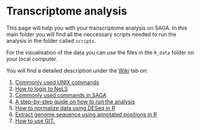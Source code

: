 # Transcriptome analysis

This page will help you with your transcriptome analysis on SAGA. In this main folder you will find all the neccessary scripts needed to run the analysis in the folder called `scripts`.

For the visualisation of the data you can use the files in the `R_data` folder on your local computer.

You will find a detailed description under the [Wiki](https://github.com/VirVar-project/Transcriptomics/wiki) tab on:

1. [Commonly used UNIX commands][1]
2. [How to login to NeLS][2]
3. [Commonly used commands in SAGA][3]
4. [A step-by-step guide on how to run the analysis][4]
5. [How to normalize data using DESeq in R][5]
6. [Extract genome sequence using annotated positions in R][6]
7. [How to use GIT.][7]

[1]:https://github.com/VirVar-project/Transcriptomics/wiki#1-unix
[2]:https://github.com/VirVar-project/Transcriptomics/wiki#2-nels
[3]:https://github.com/VirVar-project/Transcriptomics/wiki#3-saga
[4]:https://github.com/VirVar-project/Transcriptomics/wiki#4-virvar-transcriptomics
[5]:https://github.com/VirVar-project/Transcriptomics/wiki#5-r---normalize-and-visualize-data
[6]:https://github.com/VirVar-project/Transcriptomics/wiki#6-r---extract-genome-sequences-from-annotations
[7]:https://github.com/VirVar-project/Transcriptomics/wiki#7-git

